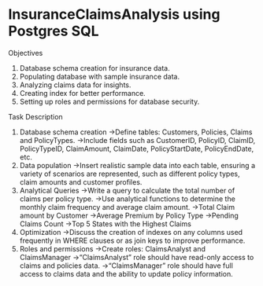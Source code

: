 # InsuranceClaimsAnalysis using Postgres SQL

Objectives 

1.	Database schema creation for insurance data.
2.	Populating database with sample insurance data.
3.	Analyzing claims data for insights.
4.	Creating index for better performance.
5.	Setting up roles and permissions for database security.

Task Description

1.	Database schema creation
->Define tables: Customers, Policies, Claims and PolicyTypes.
->Include fields such as CustomerID, PolicyID, ClaimID, PolicyTypeID, ClaimAmount, ClaimDate, PolicyStartDate, PolicyEndDate, etc.
2.	Data population
->Insert realistic sample data into each table, ensuring a variety of scenarios are represented, such as different policy types, claim amounts and customer profiles.
3.	Analytical Queries
->Write a query to calculate the total number of claims per policy type.
->Use analytical functions to determine the monthly claim frequency and average claim amount.
->Total Claim amount by Customer
->Average Premium by Policy Type
->Pending Claims Count
->Top 5 States with the Highest Claims
5.	Optimization
->Discuss the creation of indexes on any columns used frequently in WHERE clauses or as join keys to improve performance.
6.	Roles and permissions
->Create roles: ClaimsAnalyst and ClaimsManager
->“ClaimsAnalyst” role should have read-only access to claims and policies data.
->“ClaimsManager” role should have full access to claims data and the ability to update policy information.
